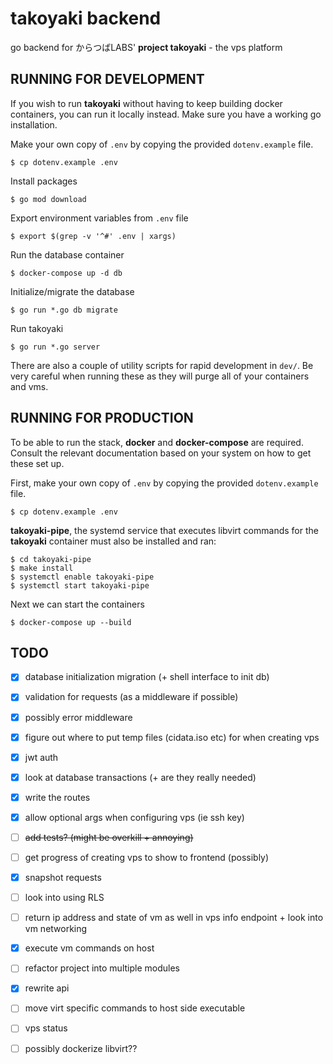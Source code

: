 
# takoyaki backend

go backend for からつばLABS' **project takoyaki** - the vps platform

## RUNNING FOR DEVELOPMENT

If you wish to run **takoyaki** without having to keep building docker
containers, you can run it locally instead. Make sure you have a working go
installation.

Make your own copy of `.env` by copying the provided `dotenv.example`
file.
```
$ cp dotenv.example .env
```

Install packages
```
$ go mod download
```

Export environment variables from `.env` file
```
$ export $(grep -v '^#' .env | xargs)
```

Run the database container
```
$ docker-compose up -d db
```

Initialize/migrate the database
```
$ go run *.go db migrate
```

Run takoyaki
```
$ go run *.go server
```

There are also a couple of utility scripts for rapid development in `dev/`. Be
very careful when running these as they will purge all of your containers and
vms.

## RUNNING FOR PRODUCTION

To be able to run the stack, **docker** and **docker-compose** are required.
Consult the relevant documentation based on your system on how to get these set
up.

First, make your own copy of `.env` by copying the provided `dotenv.example`
file.
```
$ cp dotenv.example .env
```

**takoyaki-pipe**, the systemd service that executes libvirt commands for the
**takoyaki** container must also be installed and ran:
```
$ cd takoyaki-pipe
$ make install
$ systemctl enable takoyaki-pipe
$ systemctl start takoyaki-pipe
```

Next we can start the containers
```
$ docker-compose up --build
```

## TODO

- [x] database initialization migration (+ shell interface to init db)
- [x] validation for requests (as a middleware if possible)
- [x] possibly error middleware
- [x] figure out where to put temp files (cidata.iso etc) for when creating vps
- [x] jwt auth
- [x] look at database transactions (+ are they really needed)
- [x] write the routes
- [x] allow optional args when configuring vps (ie ssh key)
- [ ] ~~add tests? (might be overkill + annoying)~~
- [ ] get progress of creating vps to show to frontend (possibly)
- [x] snapshot requests
- [ ] look into using RLS
- [ ] return ip address and state of vm as well in vps info endpoint + look into vm networking
- [x] execute vm commands on host
- [ ] refactor project into multiple modules
- [x] rewrite api
- [ ] move virt specific commands to host side executable
- [ ] vps status
- [ ] possibly dockerize libvirt??

